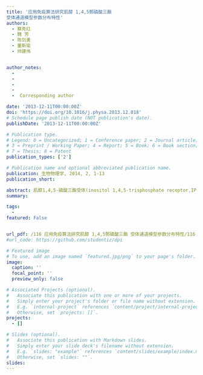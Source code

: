 ```yaml
---
title: '应用免疫算法研究肌醇 1,4,5鄄磷酸三酯
受体通道模型参数分布特性'
authors:
  - 蔡秀红
  - 魏 芳
  - 陈剑勇
  - 董斯瑜
  - 帅建伟


author_notes:  
  -      
  -  
  - 
  - 
  -  Corresponding author

date: '2013-12-11T00:00:00Z'
doi: 'https://doi.org/10.1016/j.physa.2013.12.018'
# Schedule page publish date (NOT publication's date).
publishDate: '2013-12-11T00:00:00Z'

# Publication type.
# Legend: 0 = Uncategorized; 1 = Conference paper; 2 = Journal article;
# 3 = Preprint / Working Paper; 4 = Report; 5 = Book; 6 = Book section;
# 7 = Thesis; 8 = Patent
publication_types: ['2']

# Publication name and optional abbreviated publication name.
publication: 生物物理学, 2014, 2, 1-13
publication_short: 

abstract: 肌醇1,4,5-磷酸三酯受体(inositol 1,4,5-trisphosphate receptor,IP3R)是内质网钙离子释放的重要通道,对细胞信号的传递至关重要。国内外已经提出一些IP3R通道模型,用来解释拟合IP3R通道膜片钳实验数据,其中的De Young-Keizer模型在数值模拟中应用最为广泛。随着人工免疫系统研究的迅速发展,人工免疫算法已经在多目标优化问题上取得了广泛应用。作者应用混合免疫多目标优化算法,根据爪蟾卵母细胞和草地夜蛾细胞核膜IP3R通道的开放概率、平均开放时间和平均闭合时间的动力学实验数据,对De Young-Keizer通道模型进行参数拟合,获得大量优化的拟合参数,从而得到通道模型参数分布图。通过对比两种细胞的拟合参数分布,指出这两种不同细胞IP3R通道的开关动力学差异,主要来源于抑制Ca2+结合时IP3结合位点和当IP3结合时抑制Ca2+结合位点的结合动力学不同
summary: 

tags:
  - 
featured: False


url_pdf: /116 应用免疫算法研究肌醇 1,4,5鄄磷酸三酯 受体通道模型参数分布特性/116 应用免疫算法研究肌醇 1,4,5鄄磷酸三酯 受体通道模型参数分布特性.pdf
#url_code: https://github.com/studentiz/dpi

# Featured image
# To use, add an image named `featured.jpg/png` to your page's folder.
image:
  caption: ''
  focal_point: ''
  preview_only: false

# Associated Projects (optional).
#   Associate this publication with one or more of your projects.
#   Simply enter your project's folder or file name without extension.
#   E.g. `internal-project` references `content/project/internal-project/index.md`.
#   Otherwise, set `projects: []`.
projects:
  - []

# Slides (optional).
#   Associate this publication with Markdown slides.
#   Simply enter your slide deck's filename without extension.
#   E.g. `slides: "example"` references `content/slides/example/index.md`.
#   Otherwise, set `slides: ""`.
slides:
---
```




